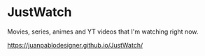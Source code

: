 # JustWatch
Movies, series, animes and YT videos that I'm watching right now.

https://juanpablodesigner.github.io/JustWatch/
